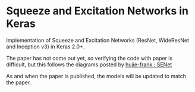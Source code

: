# Squeeze and Excitation Networks in Keras
Implementation of Squeeze and Excitation Networks (ResNet, WideResNet and Inception v3) in Keras 2.0+.

The paper has not come out yet, so verifying the code with paper is difficult, but this follows the diagrams posted by [hujie-frank : SENet](https://github.com/hujie-frank/SENet)

As and when the paper is published, the models will be updated to match the paper.
